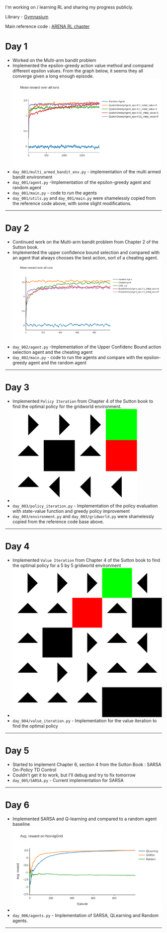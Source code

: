 I'm working on / learning RL and sharing my progress publicly. 

Library - [Gymnasium](https://gymnasium.farama.org/)

Main reference code : [ARENA RL chapter](https://github.com/callummcdougall/ARENA_3.0/tree/main/chapter2_rl)

# Day 1
- Worked on the Multi-arm bandit problem
- Implemented the epsilon-greedy action value method and compared different epsilon values. From the graph below, it seems they all converge given a long enough episode.
![reward averaging results](/day_001/artefacts/average_rewards.png)
- `day_001/multi_armed_bandit_env.py` - implementation of the multi armed bandit environment
- `day_001/agent.py` -Implementation of the epsilon-greedy agent and random agent
- `day_001/main.py` - code to run the agents
- `day_001/utils.py` and `day_001/main.py` were shamelessly copied from the reference code above, with some slight modifications.

---
# Day 2
- Continued work on the Multi-arm bandit problem from Chapter 2 of the Sutton book.
- Implemented the upper confidence bound selection and compared with an agent that always chooses the best action, sort of a cheating agent. 
![reward averaging results](/day_002/artefacts/average_rewards.png)
- `day_002/agent.py` -Implementation of the Upper Confidenc Bound action selection agent and the cheating agent
- `day_002/main.py` - code to run the agents and compare with the epsilon-greedy agent and the random agent

---
# Day 3
- Implemented `Policy Iteration` from Chapter 4 of the Sutton book to find the optimal policy for the gridworld environment.
- ![optimal policy](/day_003/optimal_policy.png)
- `day_003/policy_iteration.py` - Implementation of the policy evaluation with state-value function and greedy policy improvement
- `day_003/environment.py` and `day_003/gridworld.py` were shamelessly copied from the reference code base above.

--- 
# Day 4
- Implemented `Value Iteration` from Chapter 4 of the Sutton book to find the optimal policy for a 5 by 5 gridworld environment
- ![optimal policy](/day_004/optimal_policy.png)
- `day_004/value_iteration.py` - Implementation for the value iteration to find the optimal policy

---
# Day 5
- Started to implement Chapter 6, section 4 from the Sutton Book : SARSA On-Policy TD Control
- Couldn't get it to work, but I'll debug and try to fix tomorrow
- `day_005/SARSA.py` - Current implementation for SARSA

---
# Day 6
- Implemented SARSA and Q-learning and compared to a random agent baseline
- ![avg rewards](/day_006/avg_rewards.png)
- `day_006/agents.py` - Implementation of SARSA, QLearning and Random agents.

---